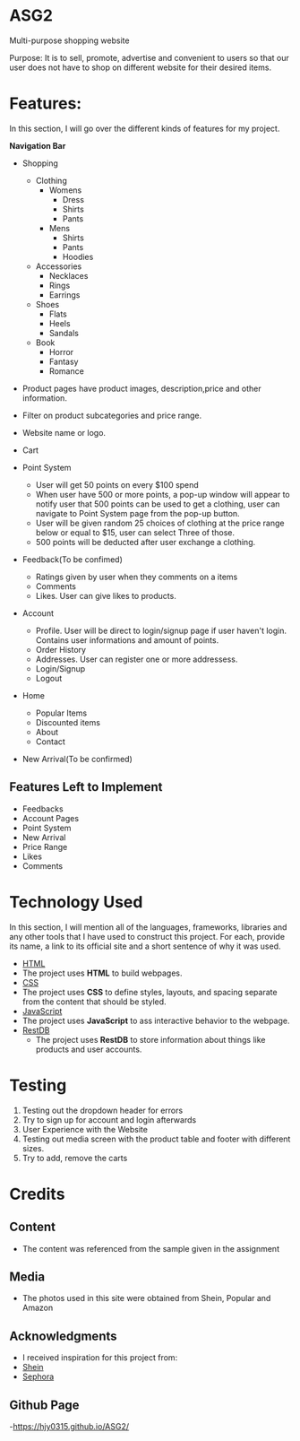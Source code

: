 # ASG2

Multi-purpose shopping website

Purpose: It is to sell, promote, advertise and convenient to users so that our user does not have to shop on different website for their desired items.

# Features:

In this section, I will go over the different kinds of features for my project.

**Navigation Bar**

- Shopping

  - Clothing
    - Womens
      - Dress
      - Shirts
      - Pants
    - Mens
      - Shirts
      - Pants
      - Hoodies
  - Accessories
    - Necklaces
    - Rings
    - Earrings
  - Shoes
    - Flats
    - Heels
    - Sandals
  - Book
    - Horror
    - Fantasy
    - Romance

- Product pages have product images, description,price and other information.
- Filter on product subcategories and price range.
- Website name or logo.
- Cart
- Point System
  - User will get 50 points on every $100 spend
  - When user have 500 or more points, a pop-up window will appear to notify user that 500 points can be used to get a clothing, user can navigate to Point System page from the pop-up button.
  - User will be given random 25 choices of clothing at the price range below or equal to $15, user can select Three of those.
  - 500 points will be deducted after user exchange a clothing.
- Feedback(To be confimed)
  - Ratings given by user when they comments on a items
  - Comments
  - Likes. User can give likes to products.
- Account
  - Profile. User will be direct to login/signup page if user haven't login. Contains user informations and amount of points.
  - Order History
  - Addresses. User can register one or more addressess.
  - Login/Signup
  - Logout
- Home
  - Popular Items
  - Discounted items
  - About
  - Contact
- New Arrival(To be confirmed)

## Features Left to Implement

- Feedbacks
- Account Pages
- Point System
- New Arrival
- Price Range
- Likes
- Comments

# Technology Used

In this section, I will mention all of the languages, frameworks, libraries and any other tools that I have used to construct this project. For each, provide its name, a link to its official site and a short sentence of why it was used.

- [HTML](https://www.w3schools.com/html/)
- The project uses **HTML** to build webpages.
- [CSS](https://www.w3schools.com/css/css_intro.asp)
- The project uses **CSS** to define styles, layouts, and spacing separate from the content that should be styled.
- [JavaScript](https://www.w3schools.com/js/)
- The project uses **JavaScript** to ass interactive behavior to the webpage.
- [RestDB](https://restdb.io/)
  - The project uses **RestDB** to store information about things like products and user accounts.

# Testing

1. Testing out the dropdown header for errors
2. Try to sign up for account and login afterwards
3. User Experience with the Website
4. Testing out media screen with the product table and footer with different sizes.
5. Try to add, remove the carts

# Credits

## Content

- The content was referenced from the sample given in the assignment

## Media

- The photos used in this site were obtained from Shein, Popular and Amazon

## Acknowledgments

- I received inspiration for this project from:
- [Shein](https://sg.shein.com/)
- [Sephora](https://www.sephora.sg/)


## Github Page
-https://hjy0315.github.io/ASG2/